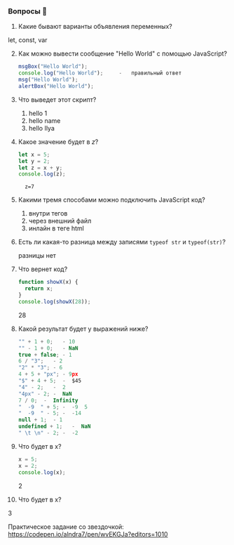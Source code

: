 ### Вопросы 💎

1. Какие бывают варианты объявления переменных?

let, const, var

2.  Как можно вывести сообщение "Hello World" с помощью JavaScript?

    ```jsx
    msgBox("Hello World");
    console.log("Hello World");     -   правильный ответ
    msg("Hello World");
    alertBox("Hello World");
    ```

3.  Что выведет этот скрипт?

    1. hello 1
    2. hello name
    3. hello Ilya

4.  Какое значение будет в _z_?

    ```jsx
    let x = 5;
    let y = 2;
    let z = x + y;
    console.log(z);
    ```

          z=7

5.  Какими тремя способами можно подключить JavaScript код?

    1. внутри тегов <script></script>
    2. через внешний файл
    3. инлайн в теге html

6.  Есть ли какая-то разница между записями `typeof str` и `typeof(str)`?

    разницы нет

7.  Что вернет код?

    ```jsx
    function showX(x) {
      return x;
    }
    console.log(showX(28));
    ```

    28

8.  Какой результат будет у выражений ниже?

    ```jsx
    "" + 1 + 0;   - 10
    "" - 1 + 0;   - NaN
    true + false; - 1
    6 / "3";   - 2
    "2" * "3"; - 6
    4 + 5 + "px"; - 9px
    "$" + 4 + 5;  -  $45
    "4" - 2;   -  2
    "4px" - 2; -  NaN
    7 / 0;  -  Infinity
    "  -9  " + 5; -  -9  5
    "  -9  " - 5; -  -14
    null + 1;  - 1
    undefined + 1;   -  NaN
    " \t \n" - 2; -  -2
    ```

9.  Что будет в x?

    ```jsx
    x = 5;
    x = 2;
    console.log(x);
    ```

    2

10. Что будет в x?

3

Практическое задание со звездочкой: https://codepen.io/alndra7/pen/wvEKGJa?editors=1010
